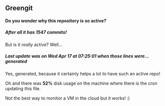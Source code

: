 ## Greengit

#### Do you wonder why this repository is so active?

##### After all it has 1547 commits!

But is it *really* active? Well...

##### Last update was on Wed Apr 17 at 07:25:01 when those lines were... generated

Yes, generated, because it certainly helps a lot to have such an active repo!

Oh and there was **52%** disk usage on the machine
where there is the cron updating this file.

Not the best way to monitor a VM in the cloud but it works! :)
